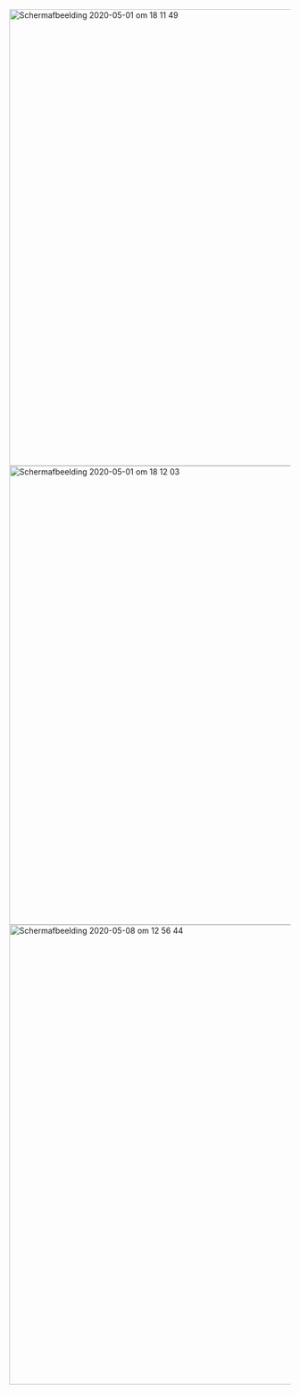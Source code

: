 <img width="816" alt="Schermafbeelding 2020-05-01 om 18 11 49" src="https://user-images.githubusercontent.com/17474099/80820525-521bbb00-8bd7-11ea-8605-f8c9f8ba23a2.png">

<img width="820" alt="Schermafbeelding 2020-05-01 om 18 12 03" src="https://user-images.githubusercontent.com/17474099/80820579-71b2e380-8bd7-11ea-8820-898646c5de37.png">

<img width="822" alt="Schermafbeelding 2020-05-08 om 12 56 44" src="https://user-images.githubusercontent.com/17474099/81399631-9c4af200-912b-11ea-8853-76cb23da0cde.png">


